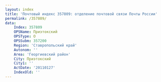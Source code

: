 ```yaml
---
layout: index
title: 'Почтовый индекс 357809: отделение почтовой связи Почты России'
permalink: /357809/
data:
    Index: 357809
    OPSName: Приэтокский
    OPSType: О
    OPSSubm: 357200
    Region: 'Ставропольский край'
    Autonom: ''
    Area: 'Георгиевский район'
    City: Приэтокский
    City1: ''
    ActDate: '20110127'
    IndexOld: ''
---
```

